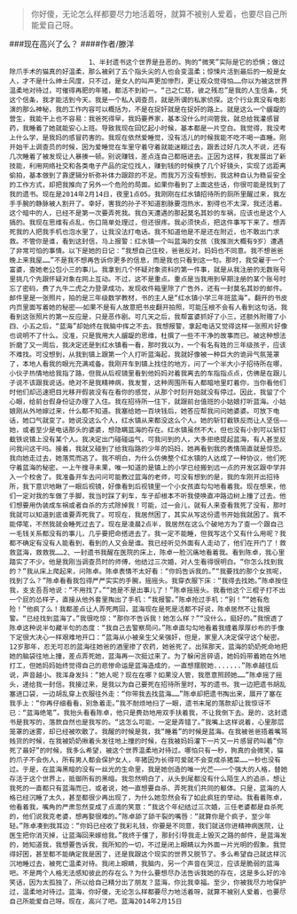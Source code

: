 > 你好傻，无论怎么样都要尽力地活着呀，就算不被别人爱着，也要尽自己所能爱自己呀。

###现在高兴了么？
####作者/滕洋

						1、半封遗书这个世界是丑恶的。狗的“微笑”实际是它的恐惧；做过除爪手术的猫真的好温柔，那么被剁了五个指头尖的人也会变温柔；惊悚片活到最后的一般是女人，才不是什么绅士风度，只不过，是女人的叫声更加惨烈，更让观众觉得怕……你以为被这世界温柔地对待过，可催得再肥的年猪，都活不到初一。“己之仁慈，彼之残忍”是我的人生信条，凭这个信条，我才能活到今天。我是一个私人调查员，就是所谓的私家侦探。这个行业真没有电影演的那么神秘，我的工作内容可以概括为，不是在捉奸就是在捉奸的路上。就是这么一个龌龊的营生，我能干上也不容易：我爸死得早，我妈要养家，基本没什么时间管我，就总给我灌感冒药，我睡着了她就能安心上班。导致我现在回忆起小时候，基本都是一片空白。我觉得，我没考上什么学，是我妈的感冒药害的。我现在依然爱睡觉，没有活儿的时候我能不吃不喝一直睡。刚开始干上调查员的时候，因为爱睡觉在车里守着守着就能迷糊过去，跟丢过好几次人不说，还有几次睡着了被发现让人暴揍一顿。别说赚钱，差点连自己都赔进去。正因为这样，我发展出了新技能，利用网络社交和各类电子产品的定位找人，赚到钱的时候换了几个好镜头，实现了远距离偷拍，基本做到了靠逻辑分析弥补体力跟踪的不足。而我万万没有想到，我这种自认为稳妥安全的工作方式，却把我推向了另外一个危险的局面。如果你看到了上面这些话，你很可能是找到了我的遗书。现在是2014年2月14日，夜里1点05。我刚刚在红水镇招待所的厕所里醒过来，我左手手腕的静脉被人割开了。幸好，害我的孙子不知道割脉要泡热水，割得也不太深，我还活着。这个暗中的人，已经不是第一次要弄死我。我白天遭遇的那起莫名其妙的车祸，应该也是这个人搞的。我现在思维有点乱，伤口简单处理过，但还很疼。我必须快点，把这件事写下来了。想弄死我的人把我手机也泡水里了，让我没法打电话。我不知道他是不是还在附近，也不敢出门求救。不管你是谁，看到这封信，马上报警：红水镇一个叫蓝海的女孩（我推测大概有9岁）遭遇了非常可怕的事情。以下是她的日记：“我想自己住校，爸爸反对，妈妈也不同意。我不想爸爸晚上来我屋……”不是我不想再告诉你更多的信息，而是我也只看到这一句。那时，我受雇于一个富婆，查她老公包小三的事儿。我拿到几个怀疑对象资料的第一件事，就是从我注册的无数账号里挑几个先跟怀疑对象在网上互动。不过，这不是重点。重点是当我用到早期注册的某个账号时忘了密码，费了九牛二虎之力登录成功，发现收件箱里除了广告外，还有一封莫名其妙的邮件。邮件里是一张照片，拍的是三年级数学教材，书的主人是“红水镇小学三年班蓝海”。翻开的书皮内页里面写着她的秘密——如果不是有人故意把书皮翻开拍照，可能压根不会有人看到这句话。我看到这张照片的第一反应是，只是恶作剧。可几天之后，我帮富婆抓好了小三，还额外附赠了小四、小五之后，“蓝海”却始终在我脑中挥之不去。我想报警，拿起电话又觉得这样一张照片好像也说明不了什么。没准，只是我用大人龌龊的思维，杜撰了一些不干净的故事而已。被这种想法折磨了又一周后，我决定还是到红水镇看一看，那时我以为，一个有名有姓的三年级孩子，应该不难找。可没想到，从我到镇上跟第一个人打听蓝海起，我就好像被一种巨大的诡异气氛笼罩了，本地人看我的眼光充满戒备。我刚开车到镇上找住的地方，问了一个半大小子招待所在哪，小伙子热情地给我指了路，但我从后视镜里看到他妈妈对着我离去的车指指点点，仿佛是在跟儿子说不该跟我说话。绝对不是我精神病，我发誓，这种周围所有人都暗地里盯着你，当你看他们时他们却迅速把目光移开假装没有在看你的感觉，从那个时刻开始就没有停过。因此，我留了个心眼，给前台假身份证办理了入住。我在招待所一住下，就跟前台值班的小姑娘打听蓝海。小姑娘刚从外地嫁过来，什么都不知道。我塞给她一百块钱后，她答应帮我问问她婆婆。可放下电话，她口气就变了。她说没这么个人，红水镇从来都没这么个人。她的斩钉截铁反而让人坚信——她，或者至少是电话那头的婆婆，想隐瞒蓝海的存在。红水镇虽然不大，但也没有小到可以斩钉截铁说镇上没有某个人。我决定出门碰碰运气，可我问到的人，大多拒绝提起蓝海，有人甚至反问我问这干吗。接着，我就又碰到了给我指路的少年的妈妈，她再看到我的表情简直就是惊恐。我向她走过去，她落荒而逃了。我不明白，为什么仿佛整个红水镇的人达成了一种协议，他们死守着蓝海的秘密。一上午搜寻未果，唯一知道的是镇上的小学已经搬到远一点的开发区跟中学并入一个校舍了。我准备开车去问问可能教过蓝海的老师，可没有想到的是，我的车刚开出招待所，我下意识地瞅了一眼后视镜，好像看到后视镜里一个小女孩直勾勾地看着我。现在想来，他们一定对我的车做了手脚，我当时踩了刹车，车子却根本不听我使唤直冲路边树上撞了过去。他们想要用伪装成车祸或者自杀的方式除掉我！可能，过一会儿，就有人来查看我死了没有，那时我就可以知道到底谁要弄死我了。可现在，我居然困了，其实从写这份遗书开始我就困了。我不能停笔，不然我就会睡死过去了。现在是凌晨2点半，我居然在这么个破地方为了查一个跟自己一毛钱关系都没有的事儿，几乎要把命搭进去了。我一定不能睡，但我写这个又有什么用呢？我都不确定有没有人能看到，看到的人又会是谁。我已经听见外面有人走动了，他们在开门了！救救蓝海，救救我……2、一封遗书我醒在医院的床上，陈卓一脸沉痛地看着我。看到陈卓，我心里踏实了不少。他是我刚当调查员时的师傅，他结过三次婚，对人生看得很明白。“你怎么找到我的？”我从床上爬起来，问陈卓。陈卓表情不太好看：“你妈告诉我的。”“我要找的那个女孩呢，找到了么？”陈卓看看我包得严严实实的手腕，摇摇头。我穿衣服下床：“我得去找她。”陈卓按住我，支支吾吾地说：“不用找了。”“她是不是出事儿了！”陈卓摇摇头。我看他这个三棍子打不出一个屁的怂样子，直接从他外套里掏出了手机：“我报警。”陈卓抢过手机：“别！”“她有危险！”他疯了么！我都差点让人弄死两回，蓝海现在是死是活都不好说，陈卓居然不让我报警。“已经找到蓝海了。”我很吃惊：“那你不告诉我！她怎么样？”“没什么，挺好的。”我恨透了陈卓这种说半句藏半句的态度：“我自己去警察局问。”陈卓直勾勾地看着我缠着厚厚纱布的手像下定很大决心一样艰难地开口：“蓝海从小被亲生父亲强奸，但是，家里人决定保守这个秘密。12岁那年，忍无可忍的蓝海往她爸的酒里掺了农药，她爸死了。出殡那天，蓝海的奶奶死命地把她的脑袋往地上撞，差点弄死她，蓝海再一次挺过来了。为了躲闲言碎语，她妈妈带着她在外地打工，但她妈妈始终觉得自己的悲惨命运是蓝海造成的，一直想摆脱她.......”陈卓越往后说，声音越小。我浑身发抖：“她人呢？现在在哪？如果没人管，我愿意照顾她……”陈卓摇了摇头，递给我一封信。我接过来，是我以为自己要死在招待所里时，写的遗书。我一边把遗书胡乱塞进口袋，一边胡乱穿上衣服往外走：“你带我去找蓝海……”陈卓却把遗书掏出来，展开了塞在我手上：“你再仔细看看，别急着走。”我不耐烦地扫了一眼，遗书末尾的落款却让我惊讶不已：“蓝海绝笔”。我抬头看看陈卓，他只是费劲地用双手扶着我，不让我倒下去。是的，这封遗书是我写的，落款自然也是我写的。“这怎么可能，一定是弄错了。”我嘴上这样说着，心里那层笼罩的迷雾，却已经被吹散了。我醒的时候是我，我“睡着”的时候是蓝海。在我被爸爸捂着嘴骂贱货的时候，在我被奶奶揪着头发往地上撞的时候，在我被妈妈灌下一片又一片感冒药叫着“你死了最好”的时候，我多么希望，被这个世界温柔地对待过。哪怕只有一秒，狗真的会微笑，猫的爪子不会伤人，所有男人都会保护女人，年猪因为长得可爱就不会变成杀猪菜……一秒也没有过。于是，在蓝海黑暗的没有一丝光的生命里，我是她创造的唯一光芒——一个强大的人格，替她存活于这个世界上，抵御所有的黑暗。我忽然明白了，从头到尾都没有什么陌生人的追杀，想让我死的一直都只有蓝海而已，或者说，她一直想要自杀、弄死我们共同的躯体。只是，蓝海的人格已经沉睡了太久，甚至都很少再出现了，为什么她忽然会有了如此疯狂的举动。我看着陈卓，他看着我，嘴角的严肃忽然变成了点滴的笑意：“我这个年纪结过三次婚，三任老婆都是自杀死的，他们说我克老婆，想再娶很难的。”陈卓舔了舔干裂的嘴唇：“就算你是个疯子，至少年轻。”陈卓凑到我耳边：“你妈已经收了我彩礼钱，你要是不同意，我们就送你进精神病医院，让医生把你消灭掉，让蓝海回来嫁给我。”我终于懂了，那封引导我走上毁灭之路的邮件，是蓝海发的，她知道我，我想要告诉我，我所知的一切，不过是闭上眼睛以为外面一片光明的假象。我觉得好困，甚至都不能确定我是困了，还是我跟这个现实的世界又脱节了。多么希望自己就这样沉沉地睡过去，被死亡温柔对待。我闭上眼睛，我脑内，另一个声音在哭泣，应该是脆弱的蓝海吧。不是两个人格无法感知彼此的存在么？为什么要想尽办法告诉我她的存在，这是多么好的冷笑话，因为太孤独了，所以给自己精分出了朋友？蓝海，你比我幸福。至少，你被我尽力地保护过，温柔地对待过。蓝海，你好傻，无论怎么样都要尽力地活着呀，就算不被别人爱着，也要尽自己所能爱自己呀。现在，高兴了吧。蓝海2014年2月15日			  		
